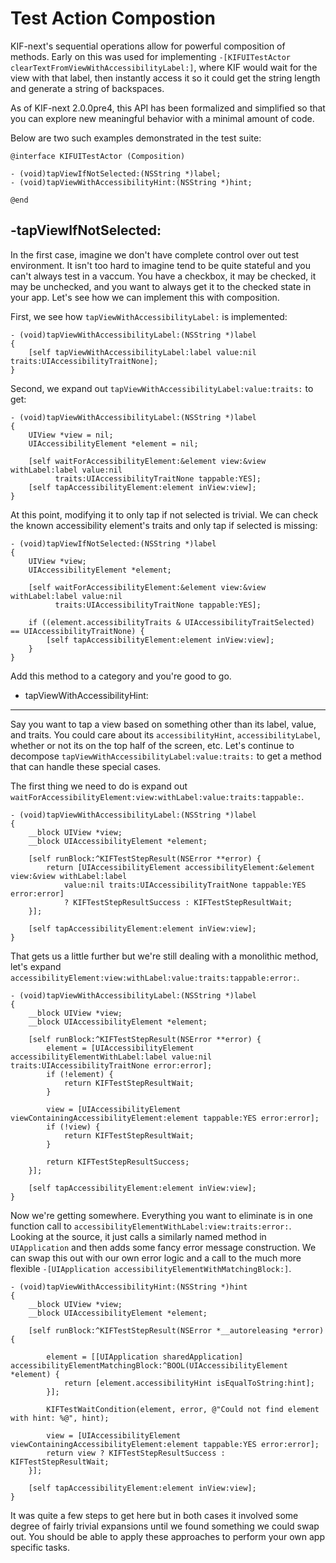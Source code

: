 Test Action Compostion
======================

KIF-next's sequential operations allow for powerful composition of methods.  Early on this was used for implementing `-[KIFUITestActor clearTextFromViewWithAccessibilityLabel:]`, where KIF would wait for the view with that label, then instantly access it so it could get the string length and generate a string of backspaces.

As of KIF-next 2.0.0pre4, this API has been formalized and simplified so that you can explore new meaningful behavior with a minimal amount of code.

Below are two such examples demonstrated in the test suite:

    @interface KIFUITestActor (Composition)

    - (void)tapViewIfNotSelected:(NSString *)label;
    - (void)tapViewWithAccessibilityHint:(NSString *)hint;

    @end
    
-tapViewIfNotSelected:
----------------------

In the first case, imagine we don't have complete control over out test environment.  It isn't too hard to imagine tend to be quite stateful and you can't always test in a vaccum.  You have a checkbox, it may be checked, it may be unchecked, and you want to always get it to the checked state in your app.  Let's see how we can implement this with composition.

First, we see how `tapViewWithAccessibilityLabel:` is implemented:

    - (void)tapViewWithAccessibilityLabel:(NSString *)label
    {
        [self tapViewWithAccessibilityLabel:label value:nil traits:UIAccessibilityTraitNone];
    }

Second, we expand out `tapViewWithAccessibilityLabel:value:traits:` to get:

    - (void)tapViewWithAccessibilityLabel:(NSString *)label
    {
        UIView *view = nil;
        UIAccessibilityElement *element = nil;
    
        [self waitForAccessibilityElement:&element view:&view withLabel:label value:nil
              traits:UIAccessibilityTraitNone tappable:YES];
        [self tapAccessibilityElement:element inView:view];
    }

At this point, modifying it to only tap if not selected is trivial.  We can check the known accessibility element's traits and only tap if selected is missing:

    - (void)tapViewIfNotSelected:(NSString *)label
    {
        UIView *view;
        UIAccessibilityElement *element;
        
	    [self waitForAccessibilityElement:&element view:&view withLabel:label value:nil
	          traits:UIAccessibilityTraitNone tappable:YES];
	    
	    if ((element.accessibilityTraits & UIAccessibilityTraitSelected) == UIAccessibilityTraitNone) {
	        [self tapAccessibilityElement:element inView:view];
	    }
	}

Add this method to a category and you're good to go.

- tapViewWithAccessibilityHint:
-------------------------------

Say you want to tap a view based on something other than its label, value, and traits.  You could care about its `accessibilityHint`, `accessibilityLabel`, whether or not its on the top half of the screen, etc.  Let's continue to decompose `tapViewWithAccessibilityLabel:value:traits:` to get a method that can handle these special cases.

The first thing we need to do is expand out `waitForAccessibilityElement:view:withLabel:value:traits:tappable:`.

    - (void)tapViewWithAccessibilityLabel:(NSString *)label
    {
        __block UIView *view;
        __block UIAccessibilityElement *element;
    
        [self runBlock:^KIFTestStepResult(NSError **error) {
            return [UIAccessibilityElement accessibilityElement:&element view:&view withLabel:label
                value:nil traits:UIAccessibilityTraitNone tappable:YES error:error]
                ? KIFTestStepResultSuccess : KIFTestStepResultWait;
        }];
        
        [self tapAccessibilityElement:element inView:view];
    }

That gets us a little further but we're still dealing with a monolithic method, let's expand `accessibilityElement:view:withLabel:value:traits:tappable:error:`.

    - (void)tapViewWithAccessibilityLabel:(NSString *)label
    {
        __block UIView *view;
        __block UIAccessibilityElement *element;
    
        [self runBlock:^KIFTestStepResult(NSError **error) {
            element = [UIAccessibilityElement accessibilityElementWithLabel:label value:nil traits:UIAccessibilityTraitNone error:error];
            if (!element) {
                return KIFTestStepResultWait;
            }
    
            view = [UIAccessibilityElement viewContainingAccessibilityElement:element tappable:YES error:error];
            if (!view) {
                return KIFTestStepResultWait;
            }
            
            return KIFTestStepResultSuccess;
        }];
        
        [self tapAccessibilityElement:element inView:view];
    }

Now we're getting somewhere. Everything you want to eliminate is in one function call to `accessibilityElementWithLabel:view:traits:error:`.  Looking at the source, it just calls a similarly named method in `UIApplication` and then adds some fancy error message construction.  We can swap this out with our own error logic and a call to the much more flexible `-[UIApplication accessibilityElementWithMatchingBlock:]`.
	
	- (void)tapViewWithAccessibilityHint:(NSString *)hint
	{
	    __block UIView *view;
	    __block UIAccessibilityElement *element;
	    
	    [self runBlock:^KIFTestStepResult(NSError *__autoreleasing *error) {
	        
	        element = [[UIApplication sharedApplication] accessibilityElementMatchingBlock:^BOOL(UIAccessibilityElement *element) {
	            return [element.accessibilityHint isEqualToString:hint];
	        }];
	        
	        KIFTestWaitCondition(element, error, @"Could not find element with hint: %@", hint);
	        
	        view = [UIAccessibilityElement viewContainingAccessibilityElement:element tappable:YES error:error];
	        return view ? KIFTestStepResultSuccess : KIFTestStepResultWait;
	    }];
	    
	    [self tapAccessibilityElement:element inView:view];
	}
	
It was quite a few steps to get here but in both cases it involved some degree of fairly trivial expansions until we found something we could swap out.  You should be able to apply these approaches to perform your own app specific tasks.